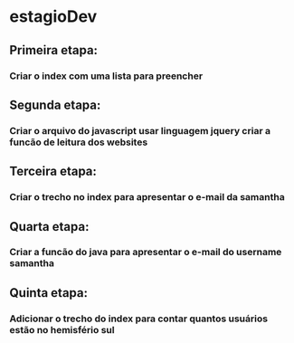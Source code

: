 # estagioDev
## Primeira etapa:
### Criar o index com uma lista para preencher
## Segunda etapa:
### Criar o arquivo do javascript usar linguagem jquery criar a funcão de leitura dos websites
## Terceira etapa:
### Criar o trecho no index para apresentar o e-mail da samantha
## Quarta etapa:
### Criar a funcão do java para apresentar o e-mail do username samantha
## Quinta etapa:
### Adicionar o trecho do index para contar quantos usuários estão no hemisfério sul
